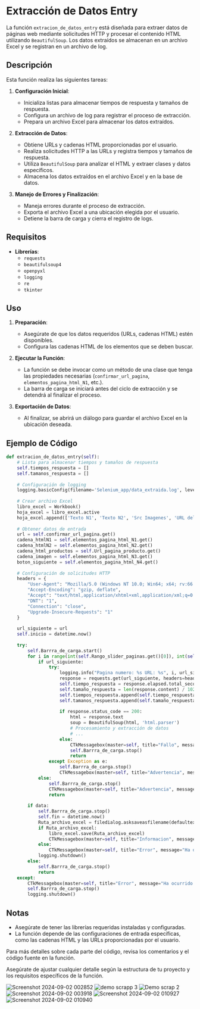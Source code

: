 

# Extracción de Datos Entry

La función `extracion_de_datos_entry` está diseñada para extraer datos de páginas web mediante solicitudes HTTP y procesar el contenido HTML utilizando `BeautifulSoup`. Los datos extraídos se almacenan en un archivo Excel y se registran en un archivo de log.

## Descripción

Esta función realiza las siguientes tareas:

1. **Configuración Inicial**:
   - Inicializa listas para almacenar tiempos de respuesta y tamaños de respuesta.
   - Configura un archivo de log para registrar el proceso de extracción.
   - Prepara un archivo Excel para almacenar los datos extraídos.

2. **Extracción de Datos**:
   - Obtiene URLs y cadenas HTML proporcionadas por el usuario.
   - Realiza solicitudes HTTP a las URLs y registra tiempos y tamaños de respuesta.
   - Utiliza `BeautifulSoup` para analizar el HTML y extraer clases y datos específicos.
   - Almacena los datos extraídos en el archivo Excel y en la base de datos.

3. **Manejo de Errores y Finalización**:
   - Maneja errores durante el proceso de extracción.
   - Exporta el archivo Excel a una ubicación elegida por el usuario.
   - Detiene la barra de carga y cierra el registro de logs.

## Requisitos

- **Librerías**:
  - `requests`
  - `beautifulsoup4`
  - `openpyxl`
  - `logging`
  - `re`
  - `tkinter`

## Uso

1. **Preparación**:
   - Asegúrate de que los datos requeridos (URLs, cadenas HTML) estén disponibles.
   - Configura las cadenas HTML de los elementos que se deben buscar.

2. **Ejecutar la Función**:
   - La función se debe invocar como un método de una clase que tenga las propiedades necesarias (`confirmar_url_pagina`, `elementos_pagina_html_N1`, etc.).
   - La barra de carga se iniciará antes del ciclo de extracción y se detendrá al finalizar el proceso.

3. **Exportación de Datos**:
   - Al finalizar, se abrirá un diálogo para guardar el archivo Excel en la ubicación deseada.

## Ejemplo de Código

```python
def extracion_de_datos_entry(self):
    # Lista para almacenar tiempos y tamaños de respuesta
    self.tiempos_respuesta = []
    self.tamanos_respuesta = []
    
    # Configuración de logging
    logging.basicConfig(filename='Selenium_app/data_extraida.log', level=logging.INFO, format='%(asctime)s - %(levelname)s - %(message)s')
    
    # Crear archivo Excel
    libro_excel = Workbook()
    hoja_excel = libro_excel.active
    hoja_excel.append(['Texto N1', 'Texto N2', 'Src Imagenes', 'URL del producto'])
    
    # Obtener datos de entrada
    url = self.confirmar_url_pagina.get()
    cadena_htmlN1 = self.elementos_pagina_html_N1.get()
    cadena_htmlN2 = self.elementos_pagina_html_N2.get()
    cadena_html_productos = self.Url_pagina_producto.get()
    cadena_imagen = self.elementos_pagina_html_N3.get()
    boton_siguiente = self.elementos_pagina_html_N4.get()
    
    # Configuración de solicitudes HTTP
    headers = {
        "User-Agent": "Mozilla/5.0 (Windows NT 10.0; Win64; x64; rv:66.0) Gecko/20100101 Firefox/66.0",
        "Accept-Encoding": "gzip, deflate",
        "Accept": "text/html,application/xhtml+xml,application/xml;q=0.9,*/*;q=0.8",
        "DNT": "1",
        "Connection": "close",
        "Upgrade-Insecure-Requests": "1"
    }
    
    url_siguiente = url
    self.inicio = datetime.now()
    
    try:
        self.Barrra_de_carga.start()
        for i in range(int(self.Rango_slider_paginas.get()[0]), int(self.Rango_slider_paginas.get()[1]) + 1):
            if url_siguiente:
                try:
                    logging.info("Pagina numero: %s URL: %s", i, url_siguiente)
                    response = requests.get(url_siguiente, headers=headers)
                    self.tiempo_respuesta = response.elapsed.total_seconds()
                    self.tamaño_respuesta = len(response.content) / 1024
                    self.tiempos_respuesta.append(self.tiempo_respuesta)
                    self.tamanos_respuesta.append(self.tamaño_respuesta)
                    
                    if response.status_code == 200:
                        html = response.text
                        soup = BeautifulSoup(html, 'html.parser')
                        # Procesamiento y extracción de datos
                        # ...
                    else:
                        CTkMessagebox(master=self, title="Fallo", message="Hubo un fallo al contactar con la pagina", icon="warning")
                        self.Barrra_de_carga.stop()
                        return
                except Exception as e:
                    self.Barrra_de_carga.stop()
                    CTkMessagebox(master=self, title="Advertencia", message=f"Fallo en el proceso de extraccion:\n\n{e}", icon="warning", option_1="Cancelar", option_2="Reintentar")
            else:
                self.Barrra_de_carga.stop()
                CTkMessagebox(master=self, title="Advertencia", message="Fallo en el proceso de extraccion", icon="warning", option_1="Cancelar", option_2="Reintentar")
                return
        
        if data:
            self.Barrra_de_carga.stop()
            self.fin = datetime.now()
            Ruta_archivo_excel = filedialog.asksaveasfilename(defaultextension=".xlsx", filetypes=[("Archivos Excel", "*.xlsx")])
            if Ruta_archivo_excel:
                libro_excel.save(Ruta_archivo_excel)
                CTkMessagebox(master=self, title="Informacion", message="Se ha exportado el documento de excel correctamente")
            else:
                CTkMessagebox(master=self, title="Error", message="Ha ocurrido un error al exportar el documento de excel", icon="cancel")
            logging.shutdown()
        else:
            self.Barrra_de_carga.stop()
            return
    except:
        CTkMessagebox(master=self, title="Error", message="Ha ocurrido un error", icon="cancel")
        self.Barrra_de_carga.stop()
        logging.shutdown()
```

## Notas

- Asegúrate de tener las librerías requeridas instaladas y configuradas.
- La función depende de las configuraciones de entrada específicas, como las cadenas HTML y las URLs proporcionadas por el usuario.

Para más detalles sobre cada parte del código, revisa los comentarios y el código fuente en la función.


Asegúrate de ajustar cualquier detalle según la estructura de tu proyecto y los requisitos específicos de la función.

![Screenshot 2024-09-02 002852](https://github.com/user-attachments/assets/3f8a4272-de68-47ff-9851-28e921369dc4)
![demo scrapp 3](https://github.com/user-attachments/assets/68b0ce51-fa96-4562-8d8e-b6c373da7845)
![Demo scrap 2](https://github.com/user-attachments/assets/87ea04f2-e7f8-4558-a09d-00f1fe97ac5d)
![Screenshot 2024-09-02 003918](https://github.com/user-attachments/assets/02fa4548-eb04-445e-b72f-ae9c87165e16)
![Screenshot 2024-09-02 010927](https://github.com/user-attachments/assets/5ca9d924-0959-415b-8efd-59bb041e3405)
![Screenshot 2024-09-02 010940](https://github.com/user-attachments/assets/ba6fe74e-4529-447c-803b-e01692153038)


